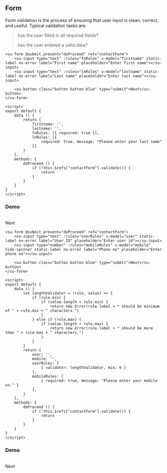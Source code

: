 ## Form


Form validation is the process of ensuring that user input is clean, correct, and useful.
Typical validation tasks are: <br>

> has the user filled in all required fields?

> has the user entered a valid data?<br>


```vue
<su-form @submit.prevent="doProceed" ref="contactForm">
    <su-input type="text" :rules="fnRules" v-model="firstname" static-label no-error label="First name" placeholder="Enter first name"></su-input>
    <su-input type="text" :rules="lnRules" v-model="lastname" static-label no-error label="Last name" placeholder="Enter last name"></su-input>

    <su-button class="button button-blue" type="submit">Next</su-button>
</su-form>

<script>
export default {
    data () {
        return {
            firstname: '',
            lastname: '',
            fnRules: [{ required: true }],
            lnRules: [{
                required: true, message: "Please enter your last name"
            }]
        }
    },
    methods: {
        doProceed () {
            if (!this.$refs["contactForm"].validate()) {
                return
            }
        }
    }
}
</script>
```

### Demo

<br>
<su-form @submit.prevent="doProceed" ref="contactNameForm">
    <div>
        <su-input type="text" v-model="firstname" static-label no-error label="First name" placeholder="Enter first name" :rules="fnRules"></su-input>
        <su-input type="text" v-model="lastname" static-label no-error label="Last name" placeholder="Enter last name" :rules="lnRules"></su-input>
    </div>
    <su-button class="button button-blue" type="submit">Next</su-button>
</su-form>


```vue
<su-form @submit.prevent="doProceed" ref="contactForm">
    <su-input type="text" :rules="userRules" v-model="user" static-label no-error label="User ID" placeholder="Enter user id"></su-input>
    <su-input type="number" :rules="mobileRules" v-model="mobile" hide-spinner static-label no-error label="Phone no" placeholder="Enter phone no"></su-input>

    <su-button class="button button-blue" type="submit">Next</su-button>
</su-form>

<script>
export default {
    data () {
        let lengthValidator = (rule, value) => {
			if (rule.min) {
				if (value.length < rule.min) {
					return new Error(rule.label + " should be minimum of " + rule.min + " characters.")
				}
			} else if (rule.max) {
				if (value.length > rule.max) {
					return new Error(rule.label + " should be more than " + rule.max + " characters.")
				}
			}
		}
        return {
            user: '',
            mobile: '',
            userRules: [
                { validator: lengthValidator, min: 6 }
            ],
            mobileRules: [
                { required: true, message: "Please enter your mobile no." }
            ],
        }
    },
    methods: {
        doProceed () {
            if (!this.$refs["contactForm"].validate()) {
                return
            }
        }
    }
}
</script>
```


### Demo
<br>
<su-form @submit.prevent="proceedDetail" ref="contactDetailForm">
    <div>
        <su-input type="text" v-model="user" static-label no-error label="User ID" placeholder="Enter user id" :rules="userRules"></su-input>
        <su-input type="number" v-model="mobile" hide-spinner static-label no-error label="Phone no" placeholder="Enter phone no" :rules="mobileRules"></su-input>
    </div>
    <su-button class="button button-blue" type="submit">Next</su-button>
</su-form>

<script>
import Vue from 'vue'
export default {
    data: function () {
        let lengthValidator = (rule, value) => {
			if (rule.min) {
				if (value.length < rule.min) {
					return new Error(rule.label + " should be minimum of " + rule.min + " characters.")
				}
			} else if (rule.max) {
				if (value.length > rule.max) {
					return new Error(rule.label + " should be more than " + rule.max + " characters.")
				}
			}
		}
        return {
            firstname: '',
            lastname: '',
            user: '',
            mobile: '',
            fnRules: [{ required: true }],
            lnRules: [{
                required: true, message: "Please enter your last name"
            }],
            userRules: [
                { validator: lengthValidator, min: 6, label: "User ID" }
            ],
            mobileRules: [
                { required: true, message: "Please enter your mobile no." }
            ],
            validationView: 'BASIC'
        }
    },
    methods: {
        doProceed () {
            if (!this.$refs["contactNameForm"].validate()) {
                return
            }
            console.log("Entered details are correct please proceed to next step..")
        },
        proceedDetail () {
            if (!this.$refs["contactDetailForm"].validate()) {
                return
            }
        }
    }
}
</script>

